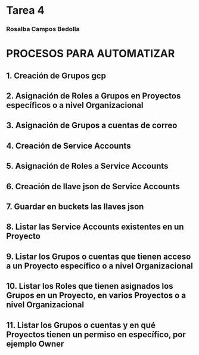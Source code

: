 # Tarea 4
### Rosalba Campos Bedolla
###
# PROCESOS PARA AUTOMATIZAR
##  1. Creación de Grupos gcp
##  2. Asignación de Roles a Grupos en Proyectos específicos o a nivel Organizacional
##  3. Asignación de Grupos a cuentas de correo
##  4. Creación de Service Accounts
##  5. Asignación de Roles a Service Accounts
##  6. Creación de llave json de Service Accounts
##  7. Guardar en buckets las llaves json
##  8. Listar las Service Accounts existentes en un Proyecto
##  9. Listar los Grupos o cuentas que tienen acceso a un Proyecto específico o a nivel Organizacional
## 10. Listar los Roles que tienen asignados los Grupos en un Proyecto, en varios Proyectos o a nivel Organizacional
## 11. Listar los Grupos o cuentas y en qué Proyectos tienen un permiso en específico, por ejemplo Owner
